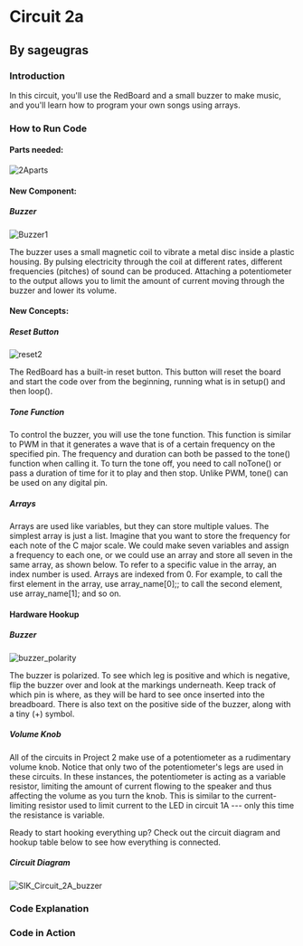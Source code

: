 # Circuit 2a
## By sageugras

### Introduction
In this circuit, you'll use the RedBoard and a small buzzer to make music, and you'll learn how to program your own songs using arrays.
### How to Run Code
#### Parts needed:
![2Aparts](https://user-images.githubusercontent.com/54454824/95892791-e4ee8300-0d3b-11eb-9a1f-159dadec2515.png)

#### New Component:
##### Buzzer
![Buzzer1](https://user-images.githubusercontent.com/54454824/95892797-e61fb000-0d3b-11eb-8f24-9496669d046c.jpg)

The buzzer uses a small magnetic coil to vibrate a metal disc inside a plastic housing. By pulsing electricity through the coil at different rates, different frequencies (pitches) of sound can be produced. Attaching a potentiometer to the output allows you to limit the amount of current moving through the buzzer and lower its volume.

#### New Concepts:
##### Reset Button
![reset2](https://user-images.githubusercontent.com/54454824/95893091-4f9fbe80-0d3c-11eb-8096-ef90d6333b8a.jpg)

The RedBoard has a built-in reset button. This button will reset the board and start the code over from the beginning, running what is in setup() and then loop().
##### Tone Function
To control the buzzer, you will use the tone function. This function is similar to PWM in that it generates a wave that is of a certain frequency on the specified pin. The frequency and duration can both be passed to the tone() function when calling it. To turn the tone off, you need to call noTone() or pass a duration of time for it to play and then stop. Unlike PWM, tone() can be used on any digital pin.
##### Arrays
Arrays are used like variables, but they can store multiple values. The simplest array is just a list. Imagine that you want to store the frequency for each note of the C major scale. We could make seven variables and assign a frequency to each one, or we could use an array and store all seven in the same array, as shown below. To refer to a specific value in the array, an index number is used. Arrays are indexed from 0. For example, to call the first element in the array, use array_name[0];; to call the second element, use array_name[1]; and so on.

#### Hardware Hookup
##### Buzzer
![buzzer_polarity](https://user-images.githubusercontent.com/54454824/95893397-c046db00-0d3c-11eb-948d-8d9eb00ff5b2.jpg)

The buzzer is polarized. To see which leg is positive and which is negative, flip the buzzer over and look at the markings underneath. Keep track of which pin is where, as they will be hard to see once inserted into the breadboard. There is also text on the positive side of the buzzer, along with a tiny (+) symbol.

##### Volume Knob
All of the circuits in Project 2 make use of a potentiometer as a rudimentary volume knob. Notice that only two of the potentiometer's legs are used in these circuits. In these instances, the potentiometer is acting as a variable resistor, limiting the amount of current flowing to the speaker and thus affecting the volume as you turn the knob. This is similar to the current-limiting resistor used to limit current to the LED in circuit 1A --- only this time the resistance is variable.

Ready to start hooking everything up? Check out the circuit diagram and hookup table below to see how everything is connected.

##### Circuit Diagram
![SIK_Circuit_2A_buzzer](https://user-images.githubusercontent.com/54454824/95893401-c1780800-0d3c-11eb-900d-6749dd322b14.jpg)

### Code Explanation


### Code in Action


